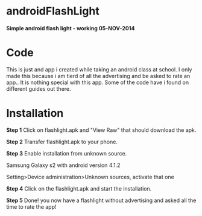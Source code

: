 androidFlashLight
=================

<h4>Simple android flash light - working 05-NOV-2014</4>

<h1>Code</h1>
This is just and app i created while taking an android class at school. I only made this because i am tierd
of all the advertising and be asked to rate an app.. It is nothing special with this app. Some of the code
have i found on different guides out there.

<h1>Installation</h1>
<p><b>Step 1</b> Click on flashlight.apk and "View Raw" that should download the apk.</p>
<p><b>Step 2</b> Transfer flashlight.apk to your phone.</p>
<p><b>Step 3</b> Enable installation from unknown source.</p>
     <p>Samsung Galaxy s2 with android version 4.1.2</p>
     <p>Setting>Device administration>Unknown sources, activate that one</p>
<p><b>Step 4</b> Click on the flashlight.apk and start the installation.</p>
<p><b>Step 5</b> Done! you now have a flashlight without advertising and asked all the time to rate the app!</p>
